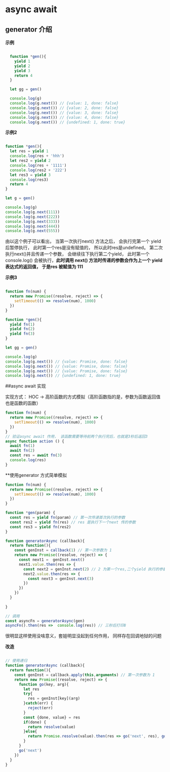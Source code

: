 # async await

## generator 介绍

**示例**

```javascript

  function *gen(){
    yield 1
    yield 2
    yield 3
    return 4
  }

  let gg = gen()

  console.log(g)
  console.log(g.next()) // {value: 1, done: false}
  console.log(g.next()) // {value: 2, done: false}
  console.log(g.next()) // {value: 3, done: false}
  console.log(g.next()) // {value: 4, done: false}
  console.log(g.next()) // {undefined: 1, done: true}

```
**示例2**


```javascript

function *gen(){
  let res = yield 1
  console.log(res + 'hhh')
  let res2 = yield 2
  console.log(res + '1111')
  console.log(res2 + '222')
  let res3 = yield 3
  console.log(res3)
  return 4
}

let g = gen()

console.log(g)
console.log(g.next(111)) 
console.log(g.next(222)) 
console.log(g.next(333))
console.log(g.next(444))
console.log(g.next(555))

```

由以这个例子可以看出， 当第一次执行next() 方法之后， 会执行完第一个 yield 后暂停执行， 此时第一个res是没有赋值的， 所以此时res是undefined。 第二次执行next()并且传递一个参数， 会继续往下执行第二个yield， 此时第一个console.log() 会被执行，**此时调用 next() 方法时传递的参数会作为上一个 yield 表达式的返回值， 于是res 被赋值为 111**

**示例3**

```javascript

function fn(num) {
  return new Promise((resolve, reject) => {
    setTimeout(() => resolve(num), 1000)
  })
}

function *gen(){
  yield fn(1)
  yield fn(2)
  yield fn(3)
}

let gg = gen()

console.log(g)  
console.log(g.next()) // {value: Promise, done: false}
console.log(g.next()) // {value: Promise, done: false}
console.log(g.next()) // {value: Promise, done: false}
console.log(g.next()) // {undefined: 1, done: true}

```

##async await 实现

实现方式： HOC -> 高阶函数的方式模拟（高阶函数指的是，参数为函数返回值也是函数的函数）


```js
function fn(num) {
  return new Promise((resolve, reject) => {
    setTimeout(() => resolve(num), 1000)
  })
}
// 验证async await 作用， 该函数需要等待前两个执行完后，也就是3秒后返回3
async function action () {
  await fn(1)
  await fn(2)
  const res = await fn(3)
  console.log(res)
}

```
**使用generator 方式简单模拟

```js
function fn(num) {
  return new Promise((resolve, reject) => {
    setTimeout(() => resolve(num), 1000)
  })
}

function *gen(param) {
  const res = yield fn(param) // 第一次传递首次执行的参数
  const res2 = yield fn(res) // res 是执行下一个next 传的参数
  const res3 = yield fn(res2)
}

function generatorAsync (callback){
  return function(){
    const genInst = callback(1) // 第一次参数为 1
    return new Promise((resolve, reject) => {
      const next1 =  genInst.next()
      next1.value.then(res => {
        const next2 = genInst.next(2) // 2 为第一个res,二个yield 执行的参数
        next2.value.then(res => {
          const next3 = genInst.next(3)
        })
      })
    })
  }
  
}

// 调用
const asyncFn = generatorAsync(gen)
asyncFn().then(res =>  console.log(res)) // 三秒后打印8

```

很明显这样使用没啥意义，套娃明显没起到任何作用， 同样存在回调地狱的问题

**改造**

```js

// 使用递归
function generatorAsync (callback){
  return function(){
    const genInst = callback.apply(this,arguments) // 第一次参数为 1
    return new Promise((resolve, reject) => {
      function go(key, arg){
        let res
        try{
          res = genInst[key](arg)
        }catch(err) {
          reject(err)
        }
        const {done, value} = res
        if(done) {
          return resolve(value)
        }else{
          return Promise.resolve(value).then(res => go('next', res), go('throw',err))
        }
      }
      go('next')
    })
  }
}

```




